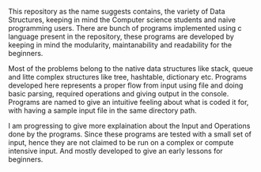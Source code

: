 This repository as the name suggests contains, the variety of Data Structures, keeping in mind the Computer science students and naive programming users. There are bunch of programs implemented using c language present in the repository, these programs are developed by keeping in mind the modularity, maintanability and readability for the beginners.

Most of the problems belong to the native data structures like stack, queue and litte complex structures like tree, hashtable, dictionary etc. Programs developed here represents a proper flow from input using file and doing basic parsing, required operations and giving output in the console. Programs are named to give an intuitive feeling about what is coded it for, with having a sample input file in the same directory path.

I am progressing to give more explaination about the Input and Operations done by the programs. Since these programs are tested with a small set of input, hence they are not claimed to be run on a complex or compute intensive input. And mostly developed to give an early lessons for beginners.
